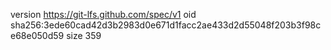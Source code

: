 version https://git-lfs.github.com/spec/v1
oid sha256:3ede60cad42d3b2983d0e671d1facc2ae433d2d55048f203b3f98ce68e050d59
size 359
